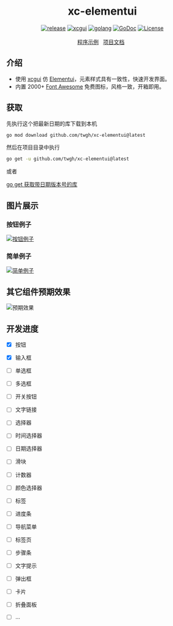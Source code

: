 <h1 align="center">xc-elementui</h1>
<p align="center">
    <a href="https://github.com/twgh/xc-elementui/releases"><img src="https://img.shields.io/badge/release-早期版本-blue" alt="release"></a>
    <a href="https://github.com/twgh/xcgui"><img src="https://img.shields.io/badge/xcgui-1.3.398-blue" alt="xcgui"></a>
   <a href="https://golang.org"> <img src="https://img.shields.io/badge/golang-≥1.18-blue" alt="golang"></a>
    <a href="https://pkg.go.dev/github.com/twgh/xc-elementui"><img src="https://img.shields.io/badge/go.dev-reference-brightgreen" alt="GoDoc"></a>
    <a href="https://github.com/twgh/xc-elementui/blob/main/LICENSE"><img src="https://img.shields.io/badge/License-MIT-brightgreen" alt="License"></a>
    <br><br>
    <a href="https://github.com/twgh/xc-elementui/tree/main/example">程序示例</a>&nbsp;&nbsp;
	<a href="https://pkg.go.dev/github.com/twgh/xc-elementui">项目文档</a>&nbsp;&nbsp;
</p>


## 介绍

- 使用 [xcgui](https://github.com/twgh/xcgui) 仿 [Elementui](https://element.eleme.cn/#/zh-CN/component/installation)，元素样式具有一致性，快速开发界面。
- 内置 2000+ [Font Awesome](https://fa6.dashgame.com/) 免费图标，风格一致，开箱即用。

## 获取

先执行这个把最新日期的库下载到本机

```bash
go mod download github.com/twgh/xc-elementui@latest
```

然后在项目目录中执行

```bash
go get -u github.com/twgh/xc-elementui@latest
```

或者

[‬‬go get 获取带日期版本号的库](https://mcn1fno5w69l.feishu.cn/wiki/KU8OwOzhniDlqgk5bBxcMQiWnAg)

## 图片展示

### 按钮例子

[![按钮例子](https://gitee.com/twgh/xc-elementui/raw/main/example/AllButton/1.png)](https://github.com/twgh/xc-elementui/tree/main/example/AllButton)

### 简单例子

[![简单例子](https://gitee.com/twgh/image/raw/master/xc-elementui/simple.png)](https://github.com/twgh/xc-elementui/tree/main/example/simple)

## 其它组件预期效果

![预期效果](https://gitee.com/twgh/image/raw/master/xc-elementui/yuqi.jpg)

## 开发进度

- [x] 按钮
- [x] 输入框
- [ ] 单选框
- [ ] 多选框
- [ ] 开关按钮
- [ ] 文字链接
- [ ] 选择器
- [ ] 时间选择器
- [ ] 日期选择器
- [ ] 滑块
- [ ] 计数器
- [ ] 颜色选择器
- [ ] 标签
- [ ] 进度条
- [ ] 导航菜单
- [ ] 标签页
- [ ] 步骤条
- [ ] 文字提示
- [ ] 弹出框
- [ ] 卡片
- [ ] 折叠面板
- [ ] ...

